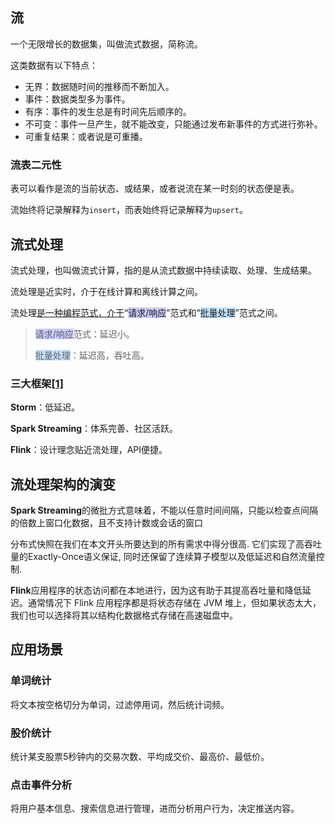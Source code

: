 ## 流

一个无限增长的数据集，叫做流式数据，简称流。

这类数据有以下特点：

- 无界：数据随时间的推移而不断加入。
- 事件：数据类型多为事件。
- 有序：事件的发生总是有时间先后顺序的。
- 不可变：事件一旦产生，就不能改变，只能通过发布新事件的方式进行弥补。
- 可重复结果：或者说是可重播。

### 流表二元性

表可以看作是流的当前状态、或结果，或者说流在某一时刻的状态便是表。

流始终将记录解释为`insert`，而表始终将记录解释为`upsert`。



## 流式处理

流式处理，也叫做流式计算，指的是从流式数据中持续读取、处理、生成结果。

流处理是近实时，介于在线计算和离线计算之间。

流处理[是一种编程范式，介于](https://my.oschina.net/u/2424727/blog/2989115)“<span style=background:#c9ccff>请求/响应</span>”范式和“<span style=background:#c2e2ff>批量处理</span>”范式之间。

> <span style=background:#c9ccff>请求/响应</span>范式：延迟小。
>
> <span style=background:#c2e2ff>批量处理</span>：延迟高，吞吐高。

### 三大框架[[1]](https://juejin.cn/post/6844903934557945870)

**Storm**：低延迟。

**Spark Streaming**：体系完善、社区活跃。

**Flink**：设计理念贴近流处理，API便捷。



## 流处理架构的演变

**Spark Streaming**的微批方式意味着，不能以任意时间间隔，只能以检查点间隔的倍数上窗口化数据，且不支持计数或会话的窗口

分布式快照在我们在本文开头所要达到的所有需求中得分很高. 它们实现了高吞吐量的Exactly-Once语义保证, 同时还保留了连续算子模型以及低延迟和自然流量控制.

**Flink**应用程序的状态访问都在本地进行，因为这有助于其提高吞吐量和降低延迟。通常情况下 Flink 应用程序都是将状态存储在 JVM 堆上，但如果状态太大，我们也可以选择将其以结构化数据格式存储在高速磁盘中。



## 应用场景

### 单词统计

将文本按空格切分为单词，过滤停用词，然后统计词频。

### 股价统计

统计某支股票5秒钟内的交易次数、平均成交价、最高价、最低价。

### 点击事件分析

将用户基本信息、搜索信息进行管理，进而分析用户行为，决定推送内容。